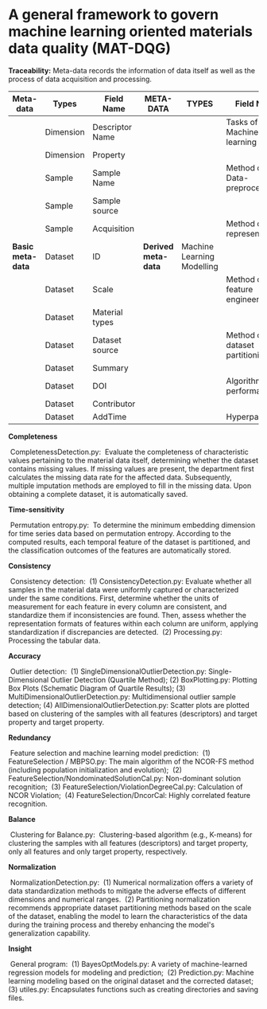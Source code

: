 # A general framework to govern machine learning oriented materials data quality (MAT-DQG)

**Traceability:** Meta-data records the information of  data itself as well as the process of data acquisition and processing.

| Meta-data           | Types     | Field Name       | META-DATA             | TYPES                      | Field Name                     |
| ------------------- | --------- | ---------------- | --------------------- | -------------------------- | ------------------------------ |
|                     | Dimension | Descriptor  Name |                       |                            | Tasks of Machine learning      |
|                     | Dimension | Property         |                       |                            |                                |
|                     | Sample    | Sample Name      |                       |                            | Method of Data-preprocessing   |
|                     | Sample    | Sample  source   |                       |                            |                                |
|                     | Sample    | Acquisition      |                       |                            | Method of data representation  |
| **Basic meta-data** | Dataset   | ID               | **Derived meta-data** | Machine Learning Modelling |                                |
|                     | Dataset   | Scale            |                       |                            | Method of feature engineering  |
|                     | Dataset   | Material  types  |                       |                            |                                |
|                     | Dataset   | Dataset source   |                       |                            | Method of dataset partitioning |
|                     | Dataset   | Summary          |                       |                            |                                |
|                     | Dataset   | DOI              |                       |                            | Algorithms and performances    |
|                     | Dataset   | Contributor      |                       |                            |                                |
|                     | Dataset   | AddTime          |                       |                            | Hyperparameter                 |

**Completeness**

​	CompletenessDetection.py: 
​		Evaluate the completeness of characteristic values pertaining to the material data itself, determining whether the dataset contains missing values. If missing values are present, the department first calculates the missing data rate for the affected data. Subsequently, multiple imputation methods are employed to fill in the missing data. Upon obtaining a complete dataset, it is automatically saved.

**Time-sensitivity**

​	Permutation entropy.py:
​		To determine the minimum embedding dimension for time series data based on permutation entropy. According to the computed results, each temporal feature of the dataset is partitioned, and the classification outcomes of the features are automatically stored.

**Consistency**

​	Consistency detection: 
​		(1) ConsistencyDetection.py: Evaluate whether all samples in the material data were uniformly captured or characterized under the same conditions. First, determine whether the units of measurement for each feature in every column are consistent, and standardize them if inconsistencies are found. Then, assess whether the representation formats of features within each column are uniform, applying standardization if discrepancies are detected.
​		(2) Processing.py: Processing the tabular data.

**Accuracy**

​	Outlier detection:
​    	(1) SingleDimensionalOutlierDetection.py: Single-Dimensional Outlier Detection (Quartile Method);
   	 (2) BoxPlotting.py: Plotting Box Plots (Schematic Diagram of Quartile Results);
   	 (3) MultiDimensionalOutlierDetection.py: Multidimensional outlier sample detection;
 	   (4) AllDimensionalOutlierDetection.py: Scatter plots are plotted based on clustering of  the samples with all features (descriptors) and target property and target property.

**Redundancy**

​	Feature selection and machine learning model prediction:
​		(1) FeatureSelection / MBPSO.py: The main algorithm of the NCOR-FS method (including population initialization and evolution);
​		(2) FeatureSelection/NondominatedSolutionCal.py: Non-dominant solution recognition;
​		(3) FeatureSelection/ViolationDegreeCal.py: Calculation of NCOR Violation;
​		(4) FeatureSelection/DncorCal: Highly correlated feature recognition.

**Balance**

​	Clustering for Balance.py: 
​		Clustering-based algorithm (e.g., K-means) for clustering the samples with all features (descriptors) and target property, only all features and only target property, respectively.

**Normalization**

​	NormalizationDetection.py: 
​		(1) Numerical normalization offers a variety of data standardization methods to mitigate the adverse effects of different dimensions and numerical ranges. 
​		(2) Partitioning normalization recommends appropriate dataset partitioning methods based on the scale of the dataset, enabling the model to learn the characteristics of the data during the training process and thereby enhancing the model's generalization capability.

**Insight**

​	General program:
​		(1) BayesOptModels.py: A variety of machine-learned regression models for modeling and prediction;
​		(2) Prediction.py: Machine learning modeling based on the original dataset and the corrected dataset;
​		(3) utiles.py: Encapsulates functions such as creating directories and saving files.

